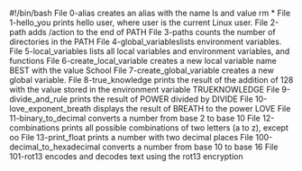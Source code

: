 #!/bin/bash
File 0-alias creates an alias with the name ls and value rm *
File 1-hello_you prints hello user, where user is the current Linux user.
File 2-path adds /action to the end of PATH
File 3-paths counts the number of directories in the PATH
File 4-global_variableslists environment variables.
File 5-local_variables lists all local variables and environment variables, and functions
File 6-create_local_variable creates a new local variable name BEST with the value School
File 7-create_global_variable creates a new global variable.
File 8-true_knowledge prints the result of the addition of 128 with the value stored in the environment variable TRUEKNOWLEDGE
File 9-divide_and_rule prints the result of POWER divided by DIVIDE
File 10-love_exponent_breath displays the result of BREATH to the power LOVE
File 11-binary_to_decimal converts a number from base 2 to base 10
File 12-combinations prints all possible combinations of two letters (a to z), except oo
File 13-print_float prints a number with two decimal places
File 100-decimal_to_hexadecimal converts a number from base 10 to base 16
File 101-rot13 encodes and decodes text using the rot13 encryption
